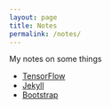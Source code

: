 ```yaml
---
layout: page
title: Notes
permalink: /notes/
---
```


My notes on some things

* [TensorFlow](/notes/tensorflow)
* [Jekyll](/notes/jekyll)
* [Bootstrap](/notes/bootstrap)
